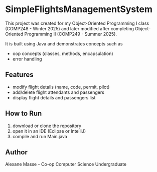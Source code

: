 # SimpleFlightsManagementSystem

This project was created for my Object-Oriented Programming I class (COMP248 - Winter 2025) and later modified after completing Object-Oriented Programming II (COMP249 - Summer 2025).

It is built using Java and demonstrates concepts such as
- oop concepts (classes, methods, encapsulation)
- error handling

## Features
- modify flight details (name, code, permit, pilot)
- add/delete flight attendants and passengers
- display flight details and passengers list

## How to Run
1. download or clone the repository
2. open it in an IDE (Eclipse or IntelliJ)
3. compile and run Main.java

## Author
Alexane Masse - Co-op Computer Science Undergraduate
